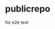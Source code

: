 # publicrepo
for e2e test
























































































































































































































































































































































































































































































































































































































































































































































































































































































































































































































































































































































































































































































































































































































































































































































































































































































































































































































































































































































































































































































































































































































































































































































































































































































































































































































































































































































































































































































































































































































































































































































































